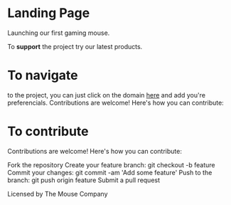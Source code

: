 # Landing Page

Launching our first gaming mouse.

To **support** the project try our latest products.

# To navigate

to the project, you can just click on the domain [here](https://themousecompany.netlify.app/)
and add you're preferencials.
Contributions are welcome! Here's how you can contribute:

# To contribute

Contributions are welcome! Here's how you can contribute:

Fork the repository
Create your feature branch: git checkout -b feature
Commit your changes: git commit -am 'Add some feature'
Push to the branch: git push origin feature
Submit a pull request

Licensed by The Mouse Company
